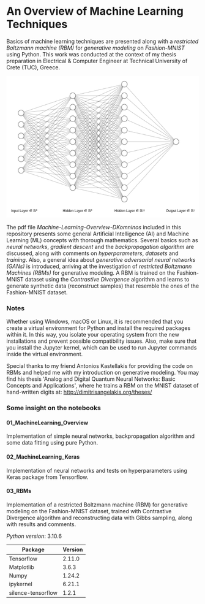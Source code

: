 # An Overview of Machine Learning Techniques

Basics of machine learning techniques are presented along with a *restricted Boltzmann machine (RBM)* for *generative modeling* on *Fashion-MNIST* using Python. This work was conducted at the context of my thesis preparation in Electrical & Computer Engineer at Technical University of Crete (TUC), Greece.

![alt text](https://github.com/dkomni/machine-learning-overview/blob/master/deep_nn.png)

The pdf file *Machine-Learning-Overview-DKomninos* included in this repository presents some general Artificial Intelligence (AI) and Machine Learning (ML) concepts with thorough mathematics. Several basics such as *neural networks*, *gradient descent* and the *backpropagation algorithm* are discussed, along with comments on *hyperparameters*, *datasets* and *training*. Also, a general idea about *generative adversarial neural networks (GANs)* is introduced, arriving at the investigation of *restricted Boltzmann Machines (RBMs)* for generative modeling. A RBM is trained on the Fashion-MNIST dataset using the *Contrastive Divergence* algorithm and learns to generate synthetic data (reconstruct samples) that resemble the ones of the Fashion-MNIST dataset.

### Notes
Whether using Windows, macOS or Linux, it is recommended that you create a virtual environment for Python and install the required packages within it. In this way, you isolate your operating system from the new installations and prevent possible compatibility issues. Also, make sure that you install the Jupyter kernel, which can be used to run Jupyter commands inside the virtual environment.

Special thanks to my friend Antonios Kastellakis for providing the code on RBMs and helped me with my introduction on generative modeling. You may find his thesis 'Analog and Digital Quantum Neural Networks: Basic Concepts and Applications', where he trains a RBM on the MNIST dataset of hand-written digits at: http://dimitrisangelakis.org/theses/

### Some insight on the notebooks

#### 01_MachineLearning_Overview
Implementation of simple neural networks, backpropagation algorithm and some data fitting using pure Python.

#### 02_MachineLearning_Keras
Implementation of neural networks and tests on hyperparameters using Keras package from Tensorflow.

#### 03_RBMs
Implementation of a restricted Boltzmann machine (RBM) for generative modeling on the Fashion-MNIST dataset, trained with Contrastive Divergence algorithm and reconstructing data with Gibbs sampling, along with results and comments.

*Python version*: 3.10.6

| Package    | Version |
| ---------- | ------- |
| Tensorflow | 2.11.0  |
| Matplotlib | 3.6.3   |
| Numpy      | 1.24.2  |
| ipykernel  | 6.21.1  |
| silence-tensorflow | 1.2.1 |

